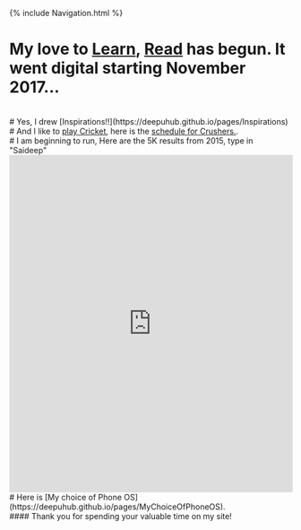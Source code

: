 {% include Navigation.html %}
<br>
# My love to <a href="https://deepuhub.github.io/learning-list/" target="_blank">Learn</a>, <a href="https://deepuhub.github.io/reading-list/" target="_blank">Read</a> has begun. It went digital starting November 2017... 
<br>
# Yes, I drew [Inspirations!!](https://deepuhub.github.io/pages/Inspirations)
<br>
# And I like to <a href="https://cricclubs.com/IndiaHouseHoustonPremierLeague/viewPlayer.do?playerId=648419&clubId=3935" target="_blank">play Cricket</a>, here is the <a href="https://cricclubs.com/IndiaHouseHoustonPremierLeague/teamSchedule.do?teamId=30&clubId=3935" target="_blank">schedule for Crushers.</a>.
<br>
# I am beginning to run, Here are the 5K results from 2015, type in "Saideep" 
<iframe width="100%" height="600" frameborder="0" style="border: 1px solid #ddd;" src="https://runsignup.com/Race/Results/33280/?embed&resultSetId=35542"></iframe>
<br>
# Here is [My choice of Phone OS](https://deepuhub.github.io/pages/MyChoiceOfPhoneOS).
<br>
#### Thank you for spending your valuable time on my site!
